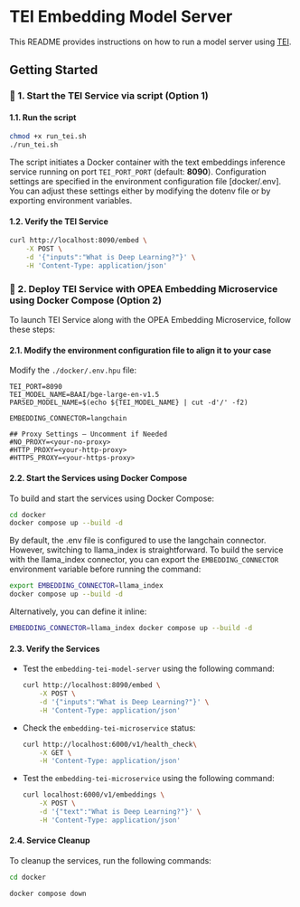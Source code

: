 # TEI Embedding Model Server

This README provides instructions on how to run a model server using [TEI](https://github.com/huggingface/text-embeddings-inference).

## Getting Started

### 🚀 1. Start the TEI Service via script (Option 1)
#### 1.1. Run the script

```bash
chmod +x run_tei.sh
./run_tei.sh
```
The script initiates a Docker container with the text embeddings inference service running on port `TEI_PORT_PORT` (default: **8090**). Configuration settings are specified in the environment configuration file [docker/.env]. You can adjust these settings either by modifying the dotenv file or by exporting environment variables.

#### 1.2. Verify the TEI Service

```bash
curl http://localhost:8090/embed \
    -X POST \
    -d '{"inputs":"What is Deep Learning?"}' \
    -H 'Content-Type: application/json'
```

### 🚀 2. Deploy TEI Service with OPEA Embedding Microservice using Docker Compose (Option 2)

To launch TEI Service along with the OPEA Embedding Microservice, follow these steps:

#### 2.1. Modify the environment configuration file to align it to your case

Modify the `./docker/.env.hpu` file:
```env
TEI_PORT=8090
TEI_MODEL_NAME=BAAI/bge-large-en-v1.5
PARSED_MODEL_NAME=$(echo ${TEI_MODEL_NAME} | cut -d'/' -f2)

EMBEDDING_CONNECTOR=langchain

## Proxy Settings – Uncomment if Needed
#NO_PROXY=<your-no-proxy>
#HTTP_PROXY=<your-http-proxy>
#HTTPS_PROXY=<your-https-proxy>
```

#### 2.2. Start the Services using Docker Compose

To build and start the services using Docker Compose:

```bash
cd docker
docker compose up --build -d
```

By default, the .env file is configured to use the langchain connector. However, switching to llama_index is straightforward. To build the service with the llama_index connector, you can export the `EMBEDDING_CONNECTOR` environment variable before running the command:

```bash
export EMBEDDING_CONNECTOR=llama_index
docker compose up --build -d
```
Alternatively, you can define it inline:
```bash
EMBEDDING_CONNECTOR=llama_index docker compose up --build -d
```

#### 2.3. Verify the Services

- Test the `embedding-tei-model-server` using the following command:
    ```bash
    curl http://localhost:8090/embed \
        -X POST \
        -d '{"inputs":"What is Deep Learning?"}' \
        -H 'Content-Type: application/json'
    ```

- Check the `embedding-tei-microservice` status:
    ```bash
    curl http://localhost:6000/v1/health_check\
        -X GET \
        -H 'Content-Type: application/json'
    ```

- Test the `embedding-tei-microservice` using the following command:
    ```bash
    curl localhost:6000/v1/embeddings \
        -X POST \
        -d '{"text":"What is Deep Learning?"}' \
        -H 'Content-Type: application/json'
    ```

#### 2.4. Service Cleanup

To cleanup the services, run the following commands:

```bash
cd docker

docker compose down
```
